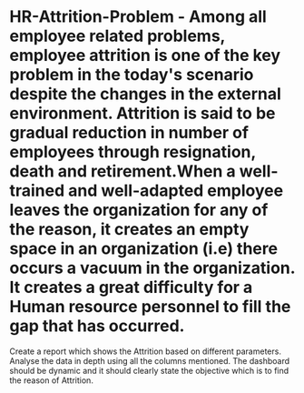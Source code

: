 # HR-Attrition-Problem - Among all employee related problems, employee attrition is one of the key problem in the today's scenario despite the changes in the external environment. Attrition is said to be gradual reduction in number of employees through resignation, death and retirement.When a well-trained and well-adapted employee leaves the organization for any of the reason, it creates an empty space in an organization (i.e) there occurs a vacuum in the organization. It creates a great difficulty for a Human resource personnel to fill the gap that has occurred.

Create a report which shows the Attrition based on different parameters. Analyse the data in depth using all the columns mentioned. The dashboard should be dynamic and it should clearly state the objective which is to find the reason of Attrition.
